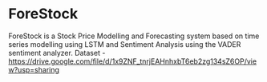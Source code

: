 # ForeStock
ForeStock is a Stock Price Modelling and Forecasting system based on time series modelling using LSTM and Sentiment Analysis using the VADER sentiment analyzer. Dataset - https://drive.google.com/file/d/1x9ZNF_tnrjEAHnhxbT6eb2zg134sZ6OP/view?usp=sharing
